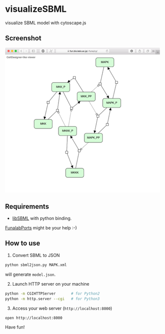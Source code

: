# visualizeSBML
visualize SBML model with cytoscape.js

## Screenshot
![screenshot](https://raw.githubusercontent.com/funasoul/visualizeSBML/images/visualizeSBML.png)

## Requirements
- [libSBML](http://sbml.org/Software/libSBML) with python binding.

[FunalabPorts](https://github.com/funasoul/FunalabPorts) might be your help :-)

## How to use
1. Convert SBML to JSON
```sh
python sbml2json.py MAPK.xml
```
will generate `model.json`.

2. Launch HTTP server on your machine
```sh
python -m CGIHTTPServer       # for Python2
python -m http.server --cgi   # for Python3
```

3. Access your web server (`http://localhost:8000`)
```sh
open http://localhost:8000
```

Have fun!
